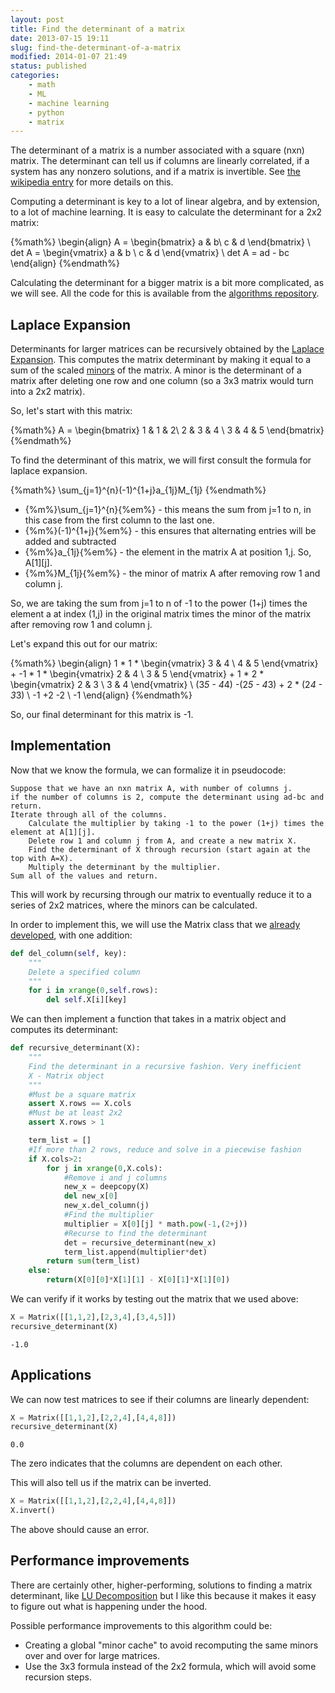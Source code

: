 ```yaml
---
layout: post
title: Find the determinant of a matrix
date: 2013-07-15 19:11
slug: find-the-determinant-of-a-matrix
modified: 2014-01-07 21:49
status: published
categories:
    - math
    - ML
    - machine learning
    - python
    - matrix
---
```


The determinant of a matrix is a number associated with a square (nxn) matrix. The determinant can tell us if columns are linearly correlated, if a system has any nonzero solutions, and if a matrix is invertible. See [the wikipedia entry](http://en.wikipedia.org/wiki/Determinant) for more details on this.

Computing a determinant is key to a lot of linear algebra, and by extension, to a lot of machine learning. It is easy to calculate the determinant for a 2x2 matrix:

{%math%}
\begin{align}
A = \begin{bmatrix}
a & b\\
c & d
\end{bmatrix} \\
det A = \begin{vmatrix}
a & b \\
c & d
\end{vmatrix} \\
det A = ad - bc
\end{align}
{%endmath%}

Calculating the determinant for a bigger matrix is a bit more complicated, as we will see. All the code for this is available from the [algorithms repository](https://github.com/vikparuchuri/algorithms).

<!--more-->

Laplace Expansion
---------------------------------

Determinants for larger matrices can be recursively obtained by the [Laplace Expansion](http://en.wikipedia.org/wiki/Laplace_expansion). This computes the matrix determinant by making it equal to a sum of the scaled [minors](http://en.wikipedia.org/wiki/Minor_(matrix)) of the matrix. A minor is the determinant of a matrix after deleting one row and one column (so a 3x3 matrix would turn into a 2x2 matrix).

So, let's start with this matrix:

{%math%}
A = \begin{bmatrix}
1 & 1 & 2\\
2 & 3 & 4 \\
3 & 4 & 5
\end{bmatrix}
{%endmath%}

To find the determinant of this matrix, we will first consult the formula for laplace expansion.

{%math%}
\sum_{j=1}^{n}(-1)^{1+j}a_{1j}M_{1j}
{%endmath%}

* {%m%}\sum\_{j=1}^{n}{%em%} - this means the sum from j=1 to n, in this case from the first column to the last one.
* {%m%}(-1)^{1+j}{%em%} - this ensures that alternating entries will be added and subtracted
* {%m%}a_{1j}{%em%} - the element in the matrix A at position 1,j. So, A[1][j].
* {%m%}M_{1j}{%em%} - the minor of matrix A after removing row 1 and column j.

So, we are taking the sum from j=1 to n of -1 to the power (1+j) times the element a at index (1,j) in the original matrix times the minor of the matrix after removing row 1 and column j.

Let's expand this out for our matrix:

{%math%}
\begin{align}
1 * 1 * \begin{vmatrix}
3 & 4 \\
4 & 5
\end{vmatrix} + -1 * 1 * \begin{vmatrix}
2 & 4 \\
3 & 5
\end{vmatrix} + 1 * 2 * \begin{vmatrix}
2 & 3 \\
3 & 4
\end{vmatrix} \\
(3*5 - 4*4) -(2*5 - 4*3) + 2 * (2*4 - 3*3) \\
-1 +2 -2 \\
-1
\end{align}
{%endmath%}

So, our final determinant for this matrix is -1.

Implementation
------------------------------------

Now that we know the formula, we can formalize it in pseudocode:

```
Suppose that we have an nxn matrix A, with number of columns j.
if the number of columns is 2, compute the determinant using ad-bc and return.
Iterate through all of the columns.
    Calculate the multiplier by taking -1 to the power (1+j) times the element at A[1][j].
    Delete row 1 and column j from A, and create a new matrix X.
    Find the determinant of X through recursion (start again at the top with A=X).
    Multiply the determinant by the multiplier.
Sum all of the values and return.
```

This will work by recursing through our matrix to eventually reduce it to a series of 2x2 matrices, where the minors can be calculated.

In order to implement this, we will use the Matrix class that we [already developed](/blog/linear-regression-from-the-ground-up/), with one addition:

``` python
def del_column(self, key):
    """
    Delete a specified column
    """
    for i in xrange(0,self.rows):
        del self.X[i][key]
```

We can then implement a function that takes in a matrix object and computes its determinant:

``` python
def recursive_determinant(X):
    """
    Find the determinant in a recursive fashion. Very inefficient
    X - Matrix object
    """
    #Must be a square matrix
    assert X.rows == X.cols
    #Must be at least 2x2
    assert X.rows > 1

    term_list = []
    #If more than 2 rows, reduce and solve in a piecewise fashion
    if X.cols>2:
        for j in xrange(0,X.cols):
            #Remove i and j columns
            new_x = deepcopy(X)
            del new_x[0]
            new_x.del_column(j)
            #Find the multiplier
            multiplier = X[0][j] * math.pow(-1,(2+j))
            #Recurse to find the determinant
            det = recursive_determinant(new_x)
            term_list.append(multiplier*det)
        return sum(term_list)
    else:
        return(X[0][0]*X[1][1] - X[0][1]*X[1][0])
```

We can verify if it works by testing out the matrix that we used above:

``` python
X = Matrix([[1,1,2],[2,3,4],[3,4,5]])
recursive_determinant(X)
```
```
-1.0
```

Applications
-------------------------------------

We can now test matrices to see if their columns are linearly dependent:

``` python
X = Matrix([[1,1,2],[2,2,4],[4,4,8]])
recursive_determinant(X)
```
```
0.0
```

The zero indicates that the columns are dependent on each other.

This will also tell us if the matrix can be inverted.

``` python
X = Matrix([[1,1,2],[2,2,4],[4,4,8]])
X.invert()
```

The above should cause an error.

Performance improvements
------------------------------

There are certainly other, higher-performing, solutions to finding a matrix determinant, like [LU Decomposition](http://en.wikipedia.org/wiki/LU_decomposition) but I like this because it makes it easy to figure out what is happening under the hood.

Possible performance improvements to this algorithm could be:

* Creating a global "minor cache" to avoid recomputing the same minors over and over for large matrices.
* Use the 3x3 formula instead of the 2x2 formula, which will avoid some recursion steps.
